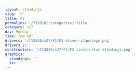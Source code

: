 ```yaml
---
layout: standings
slug: '2'
title: F2
permalink: '/f12020/:categories/:title'
category: s27
day: Monday
time: 7pm GMT
drivers: '/f12020/s27/F2/F2-driver-standings.png'
drivers_2: ''
constructors: '/f12020/s27/F2/F2-constructor-standings.png'
graphics:
  standings: ''
  tv: ''
---
```


